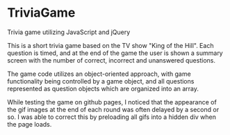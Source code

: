 # TriviaGame
Trivia game utilizing JavaScript and jQuery

This is a short trivia game based on the TV show "King of the Hill". Each question is timed, and at the end of the game the user is shown a summary screen with the number of correct, incorrect and unanswered questions.

The game code utilizes an object-oriented approach, with game functionality being controlled by a game object, and all questions represented as question objects which are organized into an array.

While testing the game on github pages, I noticed that the appearance of the gif images at the end of each round was often delayed by a second or so.  I was able to correct this by preloading all gifs into a hidden div when the page loads.
